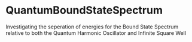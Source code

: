 # QuantumBoundStateSpectrum
Investigating the seperation of energies for the Bound State Spectrum relative to both the Quantum Harmonic Oscillator and Infinite Square Well
